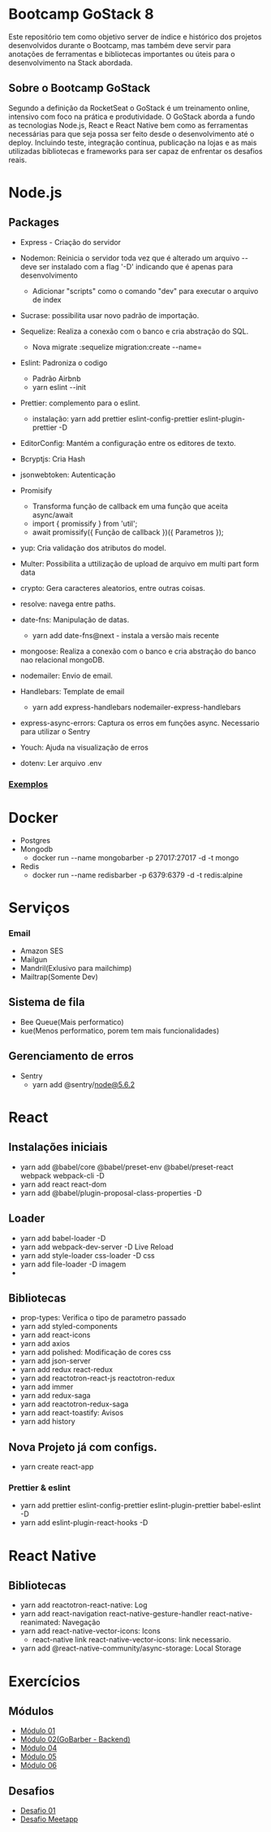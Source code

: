 # Bootcamp GoStack 8

Este repositório tem como objetivo server de índice e histórico dos projetos desenvolvidos durante o Bootcamp, mas também deve servir para anotações de ferramentas e bibliotecas importantes ou úteis para o desenvolvimento na Stack abordada.

## Sobre o Bootcamp GoStack 

Segundo a definição da RocketSeat o GoStack é um treinamento online, intensivo com foco na prática e produtividade. O GoStack aborda a fundo as tecnologias Node.js, React e React Native bem como as ferramentas necessárias para que seja possa ser feito desde o desenvolvimento até o deploy. Incluindo teste, integração contínua, publicação na lojas e as mais utilizadas bibliotecas e frameworks para ser capaz de enfrentar os desafios reais.

# Node.js

## Packages
* Express - Criação do servidor
* Nodemon: Reinicia o servidor toda vez que é alterado um arquivo -- deve ser instalado com a flag '-D' indicando que é apenas para desenvolvimento
  
     * Adicionar "scripts" como o comando "dev" para executar o arquivo de index
* Sucrase: possibilita usar novo padrão de importação.
* Sequelize: Realiza a conexão com o banco e cria abstração do SQL.
  * Nova migrate :sequelize migration:create --name=
* Eslint: Padroniza o codigo

     * Padrão Airbnb
     * yarn eslint --init
* Prettier: complemento para o eslint.
  * instalação: yarn add prettier eslint-config-prettier eslint-plugin-prettier -D
* EditorConfig: Mantém a configuração entre os editores de texto.
* Bcryptjs: Cria Hash
* jsonwebtoken: Autenticação
* Promisify
  * Transforma função de callback em uma função que aceita async/await
  * import { promissify } from 'util';
  * await promissify({ Função de callback })({ Parametros });
* yup: Cria validação dos atributos do model.
* Multer: Possibilita a uttilização de upload de arquivo em multi part form data
* crypto: Gera caracteres aleatorios, entre outras coisas.
* resolve: navega entre paths.
* date-fns: Manipulação de datas.
  *  yarn add date-fns@next - instala a versão mais recente 
* mongoose: Realiza a conexão com o banco e cria abstração do banco nao relacional mongoDB.
* nodemailer: Envio de email.
* Handlebars: Template de email
  * yarn add express-handlebars nodemailer-express-handlebars
* express-async-errors: Captura os erros em funções async. Necessario para utilizar o Sentry
* Youch: Ajuda na visualização de erros
* dotenv: Ler arquivo .env


### [Exemplos](https://github.com/ArturMassaro/GoStack08/tree/master/Exemplos)






# Docker
* Postgres
* Mongodb
  * docker run --name mongobarber -p 27017:27017 -d -t mongo
* Redis
  * docker run --name redisbarber -p 6379:6379 -d -t redis:alpine


# Serviços

### Email
* Amazon SES
* Mailgun
* Mandril(Exlusivo para mailchimp)
* Mailtrap(Somente Dev)

## Sistema de fila
* Bee Queue(Mais performatico)
* kue(Menos performatico, porem tem mais funcionalidades)

## Gerenciamento de erros
* Sentry
  * yarn add @sentry/node@5.6.2 


# React

## Instalações iniciais
* yarn add @babel/core @babel/preset-env @babel/preset-react webpack webpack-cli -D
* yarn add react react-dom
* yarn add @babel/plugin-proposal-class-properties -D

  
## Loader 
* yarn add babel-loader -D
* yarn add webpack-dev-server -D Live Reload
* yarn add style-loader css-loader -D css
* yarn add file-loader -D imagem
* 
## Bibliotecas

* prop-types: Verifica o tipo de parametro passado
* yarn add styled-components
* yarn add react-icons
* yarn add axios
* yarn add polished: Modificação de cores css
* yarn add json-server
* yarn add redux react-redux
* yarn add reactotron-react-js reactotron-redux
* yarn add immer
* yarn add redux-saga
* yarn add reactotron-redux-saga
* yarn add react-toastify: Avisos
* yarn add history


## Nova Projeto já com configs.
* yarn create react-app <NAME>

### Prettier & eslint
* yarn add prettier eslint-config-prettier eslint-plugin-prettier babel-eslint -D
* yarn add eslint-plugin-react-hooks -D

# React Native

## Bibliotecas
* yarn add reactotron-react-native: Log
* yarn add react-navigation react-native-gesture-handler react-native-reanimated: Navegação
* yarn add react-native-vector-icons: Icons
  * react-native link react-native-vector-icons: link necessario.
* yarn add @react-native-community/async-storage: Local Storage

# Exercícios

## Módulos
* [Módulo 01](https://github.com/ArturMassaro/GoStack08-Modulo-01)
* [Módulo 02(GoBarber - Backend)](https://github.com/ArturMassaro/GoStack08-Modulo-02)
* [Módulo 04](https://github.com/ArturMassaro/GoStack08-Modulo-04)
* [Módulo 05](https://github.com/ArturMassaro/GoStack08-Modulo-05)
* [Módulo 06](https://github.com/ArturMassaro/GoStack08-Modulo-06)

## Desafios
* [Desafio 01](https://github.com/ArturMassaro/GoStack08-Desafio-01)
* [Desafio Meetapp](https://github.com/ArturMassaro/GoStack08-Meetapp)